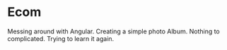 # Ecom

Messing around with Angular. Creating a simple photo Album. Nothing to complicated. Trying to learn it again.
